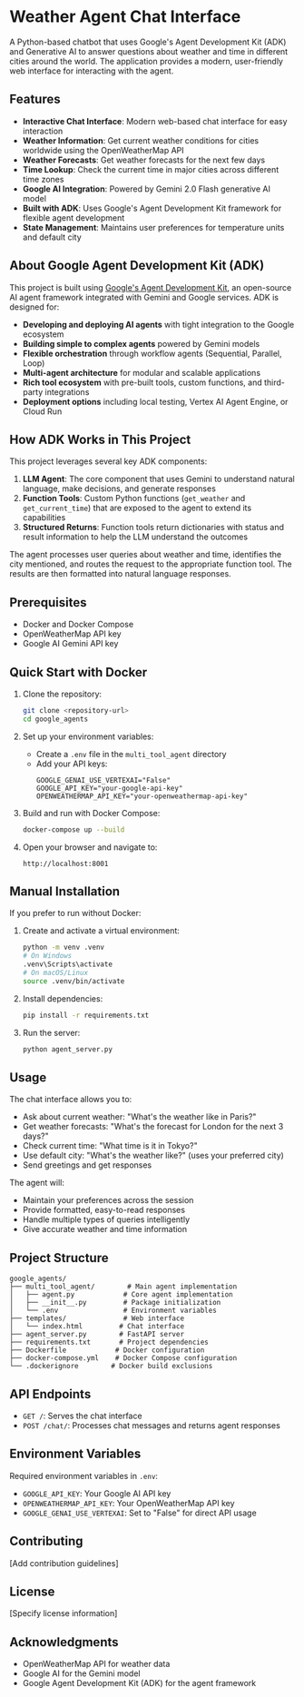 # Weather Agent Chat Interface

A Python-based chatbot that uses Google's Agent Development Kit (ADK) and Generative AI to answer questions about weather and time in different cities around the world. The application provides a modern, user-friendly web interface for interacting with the agent.

## Features

- **Interactive Chat Interface**: Modern web-based chat interface for easy interaction
- **Weather Information**: Get current weather conditions for cities worldwide using the OpenWeatherMap API
- **Weather Forecasts**: Get weather forecasts for the next few days
- **Time Lookup**: Check the current time in major cities across different time zones
- **Google AI Integration**: Powered by Gemini 2.0 Flash generative AI model
- **Built with ADK**: Uses Google's Agent Development Kit framework for flexible agent development
- **State Management**: Maintains user preferences for temperature units and default city

## About Google Agent Development Kit (ADK)

This project is built using [Google's Agent Development Kit](https://google.github.io/adk-docs), an open-source AI agent framework integrated with Gemini and Google services. ADK is designed for:

- **Developing and deploying AI agents** with tight integration to the Google ecosystem
- **Building simple to complex agents** powered by Gemini models
- **Flexible orchestration** through workflow agents (Sequential, Parallel, Loop)
- **Multi-agent architecture** for modular and scalable applications
- **Rich tool ecosystem** with pre-built tools, custom functions, and third-party integrations
- **Deployment options** including local testing, Vertex AI Agent Engine, or Cloud Run

## How ADK Works in This Project

This project leverages several key ADK components:

1. **LLM Agent**: The core component that uses Gemini to understand natural language, make decisions, and generate responses
2. **Function Tools**: Custom Python functions (`get_weather` and `get_current_time`) that are exposed to the agent to extend its capabilities
3. **Structured Returns**: Function tools return dictionaries with status and result information to help the LLM understand the outcomes

The agent processes user queries about weather and time, identifies the city mentioned, and routes the request to the appropriate function tool. The results are then formatted into natural language responses.

## Prerequisites

- Docker and Docker Compose
- OpenWeatherMap API key
- Google AI Gemini API key

## Quick Start with Docker

1. Clone the repository:
   ```bash
   git clone <repository-url>
   cd google_agents
   ```

2. Set up your environment variables:
   - Create a `.env` file in the `multi_tool_agent` directory
   - Add your API keys:
     ```
     GOOGLE_GENAI_USE_VERTEXAI="False"
     GOOGLE_API_KEY="your-google-api-key"
     OPENWEATHERMAP_API_KEY="your-openweathermap-api-key"
     ```

3. Build and run with Docker Compose:
   ```bash
   docker-compose up --build
   ```

4. Open your browser and navigate to:
   ```
   http://localhost:8001
   ```

## Manual Installation

If you prefer to run without Docker:

1. Create and activate a virtual environment:
   ```bash
   python -m venv .venv
   # On Windows
   .venv\Scripts\activate
   # On macOS/Linux
   source .venv/bin/activate
   ```

2. Install dependencies:
   ```bash
   pip install -r requirements.txt
   ```

3. Run the server:
   ```bash
   python agent_server.py
   ```

## Usage

The chat interface allows you to:

- Ask about current weather: "What's the weather like in Paris?"
- Get weather forecasts: "What's the forecast for London for the next 3 days?"
- Check current time: "What time is it in Tokyo?"
- Use default city: "What's the weather like?" (uses your preferred city)
- Send greetings and get responses

The agent will:
- Maintain your preferences across the session
- Provide formatted, easy-to-read responses
- Handle multiple types of queries intelligently
- Give accurate weather and time information

## Project Structure

```
google_agents/
├── multi_tool_agent/        # Main agent implementation
│   ├── agent.py            # Core agent implementation
│   ├── __init__.py         # Package initialization
│   └── .env                # Environment variables
├── templates/              # Web interface
│   └── index.html         # Chat interface
├── agent_server.py        # FastAPI server
├── requirements.txt       # Project dependencies
├── Dockerfile            # Docker configuration
├── docker-compose.yml    # Docker Compose configuration
└── .dockerignore        # Docker build exclusions
```

## API Endpoints

- `GET /`: Serves the chat interface
- `POST /chat/`: Processes chat messages and returns agent responses

## Environment Variables

Required environment variables in `.env`:
- `GOOGLE_API_KEY`: Your Google AI API key
- `OPENWEATHERMAP_API_KEY`: Your OpenWeatherMap API key
- `GOOGLE_GENAI_USE_VERTEXAI`: Set to "False" for direct API usage

## Contributing

[Add contribution guidelines]

## License

[Specify license information]

## Acknowledgments

- OpenWeatherMap API for weather data
- Google AI for the Gemini model
- Google Agent Development Kit (ADK) for the agent framework

